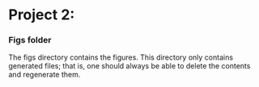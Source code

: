# Project 2: 
### Figs folder

The figs directory contains the figures. This directory only contains generated files; that is, one should always be able to delete the contents and regenerate them.
